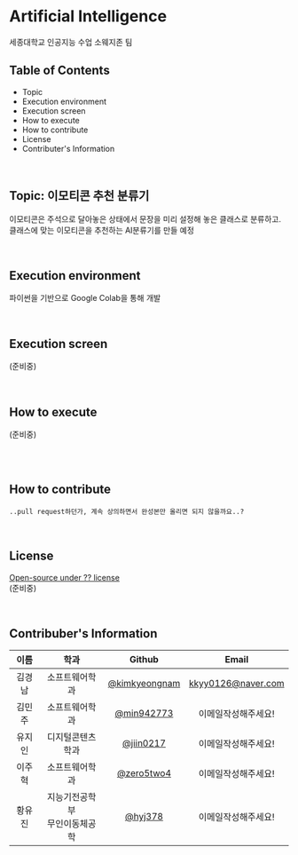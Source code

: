 # Artificial Intelligence
세종대학교 인공지능 수업 소웨지존 팀

## Table of Contents
* Topic
* Execution environment
* Execution screen
* How to execute
* How to contribute
* License
* Contributer's Information

<br>

## Topic: 이모티콘 추천 분류기
이모티콘은 주석으로 달아놓은 상태에서 문장을 미리 설정해 놓은 클래스로 분류하고.  
클래스에 맞는 이모티콘을 추천하는 AI분류기를 만들 예정

<br>

## Execution environment 
파이썬을 기반으로 Google Colab을 통해 개발

<br>

## Execution screen
(준비중)

<br>

## How to execute
(준비중)

<br>


<br>

## How to contribute
    ..pull request하던가, 계속 상의하면서 완성본만 올리면 되지 않을까요..?

<br>

## License
[Open-source under ?? license](https://tldrlegal.com/)  
(준비중)

<br>

## Contribuber's Information
| 이름| 학과 | Github | Email |
|:---:|:---:|:---:|:---:|
|김경남|소프트웨어학과|[@kimkyeongnam](https://github.com/kimkyeongnam)|[kkyy0126@naver.com](kkyy0126@naver.com)|
|김민주|소프트웨어학과|[@min942773](https://github.com/min942773)|이메일작성해주세요!|
|유지인|디지털콘텐츠학과|[@jiin0217](https://github.com/jiin0217)|이메일작성해주세요!|
|이주혁|소프트웨어학과|[@zero5two4](https://github.com/zero5two4)|이메일작성해주세요!|
|황유진|지능기전공학부<br>무인이동체공학|[@hyj378](https://github.com/hyj378)|이메일작성해주세요!|
